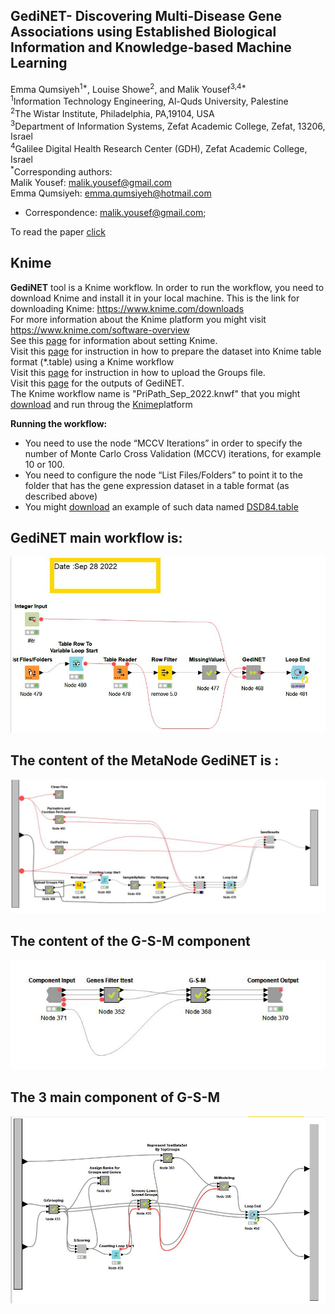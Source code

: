 ## **GediNET- Discovering Multi-Disease Gene Associations using Established Biological Information and Knowledge-based Machine Learning** <br>
Emma Qumsiyeh<sup>1*</sup>, Louise Showe<sup>2</sup>, and Malik Yousef<sup>3,4*</sup><br>
<sup>1</sup>Information Technology Engineering, Al-Quds University, Palestine<br>
<sup>2</sup>The Wistar Institute, Philadelphia, PA,19104, USA<br>
<sup>3</sup>Department of Information Systems, Zefat Academic College, Zefat, 13206, Israel<br>
<sup>4</sup>Galilee Digital Health Research Center (GDH), Zefat Academic College, Israel<br>
<sup>*</sup>Corresponding authors:<br>
Malik Yousef: malik.yousef@gmail.com<br>
Emma Qumsiyeh: emma.qumsiyeh@hotmail.com<br>


*	Correspondence: malik.yousef@gmail.com;

To read the paper [click](https://www.researchsquare.com/article/rs-1643219/v1.pdf)
<br>
## Knime ##
**GediNET** tool is a Knime workflow. In order to run the workflow, you need to download Knime and install it in your local machine.
This is the link for downloading Knime: https://www.knime.com/downloads<br>
For more information about the Knime platform you might visit https://www.knime.com/software-overview <br>
See this [page](pages/SettingsKnime.md) for information about setting Knime.
<br>
Visit this [page](https://github.com/malikyousef/GediNET/blob/main/pages/TableFormat.md) for instruction in how to prepare the dataset into Knime table format (*.table) using a Knime workflow
<br>
Visit this [page](https://github.com/malikyousef/GediNET/blob/main/pages/GroupingFile.md) for instruction in how to upload the Groups file.  
Visit this [page](https://github.com/malikyousef/GediNET/blob/main/pages/outputs.md) for the outputs of GediNET.
<br> 
The Knime workflow name is "PriPath_Sep_2022.knwf" that you might [download](PriPath_Sep_2022.knwf) and run throug the [Knime](https://www.knime.com/)platform


**Running the workflow:**

- You need to use the node “MCCV Iterations” in order to specify the number of Monte Carlo Cross Validation (MCCV) iterations, for example 10 or 100.
- You need to configure the node “List Files/Folders” to point it to the folder that has the gene expression dataset in a table format (as described above)
- You might [download](GDS4824.table) an example of such data named [DSD84.table](GDS4824.table)<br>
## GediNET main workflow is: ##

![alt text](https://github.com/malikyousef/GediNET/blob/main/images/GediNET_main.JPG?raw=true)


 
 ## The content of the MetaNode GediNET is : ##
 
![alt text](https://github.com/malikyousef/GediNET/blob/main/images/GediNET_MetaNode.JPG?raw=true)

 ## The content of the G-S-M component ##
 
 ![alt text](https://github.com/malikyousef/GediNET/blob/main/images/Ttest_and_GSM.JPG?raw=true)

## The 3 main component of G-S-M ##
 ![alt text](https://github.com/malikyousef/GediNET/blob/main/images/G-S-M_all_steps.JPG?raw=true)
